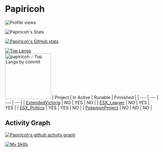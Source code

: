 # Papiricoh
<img src="https://gpvc.arturio.dev/papiricoh" alt="Profile views" align='left'/> <a href="https://github.com/papiricoh/papiricoh/"> </a>
<br>

![Papiricoh's Stats](https://github-stats-alpha.vercel.app/api?username=papiricoh&cc=22272e&tc=37BCF6&ic=fff&bc=0000)

[![Papiricoh's GitHub stats](https://github-readme-stats.vercel.app/api?username=papiricoh&theme=radical)](https://github.com/anuraghazra/github-readme-stats)


[![Top Langs](https://github-readme-stats.vercel.app/api/top-langs/?username=papiricoh&theme=radical)](https://github.com/anuraghazra/github-readme-stats)
<br>
<img height="150" src="https://github-profile-summary-cards.vercel.app/api/cards/most-commit-language?username=papiricoh&theme=dracula&layout=compact&hide_border=true" alt="papiricoh :: Top Langs by commit" />
| Project     | In Active | Runable | Finnished |
| ---      | ---       | --- | ---|
| [ExtendedVictoria](https://github.com/papiricoh/extendedTimeline) | NO | YES | NO |
| [ESX_Lawyer](https://github.com/papiricoh/esx_lawyer) | NO | YES | YES |
| [ESX_Politics](https://github.com/papiricoh/esx_politics) | YES | YES | NO |
| [PokemonProject](https://github.com/papiricoh/pokemonProject) | NO | NO | NO |

## Activity Graph
[![Papiricoh's github activity graph](https://github-readme-activity-graph.cyclic.app/graph?username=papiricoh&theme=dracula)](https://github.com/ashutosh00710/github-readme-activity-graph)



[![My Skills](https://skillicons.dev/icons?i=java,lua,html&perline=3)](https://skillicons.dev)
